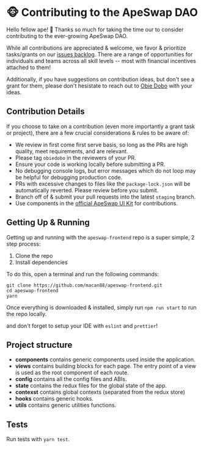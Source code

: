 # 🐵 Contributing to the ApeSwap DAO

Hello fellow ape! 🍌 Thanks so much for taking the time our to consider contributing to the ever-growing ApeSwap DAO.

While all contributions are appreciated & welcome, we favor & prioritize tasks/grants on our [issues backlog](https://github.com/macan88/apeswap-frontend/issues). There are a range of opportunities for individuals and teams across all skill levels -- most with financial incentives attached to them!

Additionally, if you have suggestions on contribution ideas, but don't see a grant for them, please don't hesistate to reach out to [Obie Dobo](https://t.me/obiedobo) with your ideas.

## Contribution Details

If you choose to take on a contribution (even more importantly a grant task or project), there are a few crucial considerations & rules to be aware of:

- We review in first come first serve basis, so long as the PRs are high quality, meet requirements, and are relevant.
- Please tag `obiedobo` in the reviewers of your PR.
- Ensure your code is working locally before submitting a PR.
- No debugging console logs, but error messages which do not loop may be helpful for debugging production code.
- PRs with excessive changes to files like the `package-lock.json` will be automatically reverted. Please review before you submit.
- Branch off of & submit your pull requests into the latest `staging` branch.
- Use components in the [official ApeSwap UI Kit](https://github.com/macan88/apeswap-uikit) for contributions.

## Getting Up & Running

Getting up and running with the `apeswap-frontend` repo is a super simple, 2 step process:

1. Clone the repo
2. Install dependencies

To do this, open a terminal and run the following commands:

```
git clone https://github.com/macan88/apeswap-frontend.git
cd apeswap-frontend
yarn
```

Once everything is downloaded & installed, simply run `npm run start` to run the repo locally.

and don't forget to setup your IDE with `eslint` and `prettier`!

## Project structure

- **components** contains generic components used inside the application.
- **views** contains building blocks for each page. The entry point of a view is used as the root component of each route.
- **config** contains all the config files and ABIs.
- **state** contains the redux files for the global state of the app.
- **contexst** contains global contexts (separated from the redux store)
- **hooks** contains generic hooks.
- **utils** contains generic utilities functions.

## Tests

Run tests with `yarn test`.
